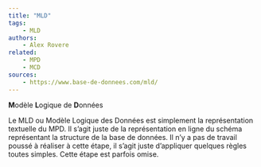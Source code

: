 ```yaml
---
title: "MLD"
tags:
    - MLD
authors:
    - Alex Rovere
related:
    - MPD
    - MCD
sources:
    - https://www.base-de-donnees.com/mld/
---
```


**M**odèle **L**ogique de **D**onnées

Le MLD ou Modèle Logique des Données est simplement la représentation textuelle du MPD. Il s’agit juste de la représentation en ligne du schéma représentant la structure de la base de données. Il n’y a pas de travail poussé à réaliser à cette étape, il s’agit juste d’appliquer quelques règles toutes simples. Cette étape est parfois omise.
